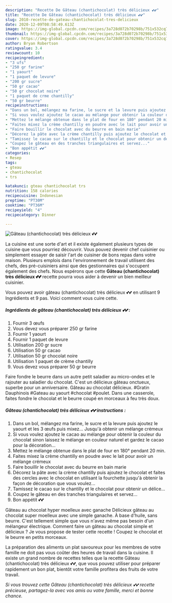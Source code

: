 ```yaml
---
description: "Recette De Gâteau (chantichocolat) très délicieux 💕💕"
title: "Recette De Gâteau (chantichocolat) très délicieux 💕💕"
slug: 2010-recette-de-gateau-chantichocolat-tres-delicieux
date: 2020-12-09T08:58:49.613Z
image: https://img-global.cpcdn.com/recipes/3a728d072b70298b/751x532cq70/gateau-chantichocolat-tres-delicieux-💕💕-photo-principale-de-la-recette.jpg
thumbnail: https://img-global.cpcdn.com/recipes/3a728d072b70298b/751x532cq70/gateau-chantichocolat-tres-delicieux-💕💕-photo-principale-de-la-recette.jpg
cover: https://img-global.cpcdn.com/recipes/3a728d072b70298b/751x532cq70/gateau-chantichocolat-tres-delicieux-💕💕-photo-principale-de-la-recette.jpg
author: Bryan Robertson
ratingvalue: 3.4
reviewcount: 10
recipeingredient:
- "3 ufs"
- "250 gr farine"
- "1 yaourt"
- "1 paquet de levure"
- "200 gr sucre"
- "50 gr cacao"
- "50 gr chocolat noire"
- "1 paquet de crme chantilly"
- "50 gr beurre"
recipeinstructions:
- "Dans un bol, mélangez ma farine, le sucre et la levure puis ajoutez le yaourt et les 3 œufs puis mixez... Jusqu&#39;à obtenir un mélange crémeux"
- "Si vous voulez ajoutez le cacao au mélange pour obtenir la couleur du chocolat sinon laissez le mélange en couleur naturel et gardez le cacao pour la décoration..."
- "Mettez le mélange obtenue dans le plat de four en 180° pendant 20 min."
- "Faites mixez la crème chantilly en poudre avec le lait pour avoir un mélange crémeux"
- "Faire bouillir le chocolat avec du beurre en bain marie"
- "Décorez la pâte avec la crème chantilly puis ajoutez le chocolat et faites des cercles avec le chocolat en utilisant la fourchette jusqu&#39;à obtenir la façon de décoration que vous voulez..."
- "Tamissez le cacao sur le chantilly et le chocolat pour obtenir un délice..."
- "Coupez le gâteau en des tranches triangulaires et servez..."
- "Bon appétit 💕💕"
categories:
- Resep
tags:
- gteau
- chantichocolat
- trs

katakunci: gteau chantichocolat trs 
nutrition: 158 calories
recipecuisine: Indonesian
preptime: "PT30M"
cooktime: "PT36M"
recipeyield: "4"
recipecategory: Dinner

---
```



![Gâteau (chantichocolat) très délicieux 💕💕](https://img-global.cpcdn.com/recipes/3a728d072b70298b/751x532cq70/gateau-chantichocolat-tres-delicieux-💕💕-photo-principale-de-la-recette.jpg)

La cuisine est une sorte d'art et il existe également plusieurs types de cuisine que vous pourriez découvrir. Vous pouvez devenir chef cuisinier ou simplement essayer de saisir l'art de cuisiner de bons repas dans votre maison. Plusieurs emplois dans l'environnement de travail utilisent des chefs, des pré-cuisiniers ainsi que des gestionnaires qui s'occupent également des chefs. Nous espérons que cette <strong> Gâteau (chantichocolat) très délicieux 💕💕 </strong> recette pourra vous aider à devenir un bien meilleur cuisinier.

<!--inarticleads1-->

Vous pouvez avoir gâteau (chantichocolat) très délicieux 💕💕 en utilisant 9 Ingrédients et 9 pas. Voici comment vous cuire cette.

##### Ingrédients de gâteau (chantichocolat) très délicieux 💕💕 :

1. Fournir 3 œufs
1. Vous devez vous préparer 250 gr farine
1. Fournir 1 yaourt
1. Fournir 1 paquet de levure
1. Utilisation 200 gr sucre
1. Utilisation 50 gr cacao
1. Utilisation 50 gr chocolat noire
1. Utilisation 1 paquet de crème chantilly
1. Vous devez vous préparer 50 gr beurre


Faire fondre le beurre dans un autre petit saladier au micro-ondes et le rajouter au saladier du chocolat. C&#39;est un délicieux gâteau onctueux, superbe pour un anniversaire. Gâteau au chocolat délicieux. #Gratin Dauphinois #Gateau au yaourt #chocolat #poulet. Dans une casserole, faites fondre le chocolat et le beurre coupé en morceaux à feu très doux. 

<!--inarticleads2-->

##### Gâteau (chantichocolat) très délicieux 💕💕 instructions :

1. Dans un bol, mélangez ma farine, le sucre et la levure puis ajoutez le yaourt et les 3 œufs puis mixez... Jusqu&#39;à obtenir un mélange crémeux
1. Si vous voulez ajoutez le cacao au mélange pour obtenir la couleur du chocolat sinon laissez le mélange en couleur naturel et gardez le cacao pour la décoration...
1. Mettez le mélange obtenue dans le plat de four en 180° pendant 20 min.
1. Faites mixez la crème chantilly en poudre avec le lait pour avoir un mélange crémeux
1. Faire bouillir le chocolat avec du beurre en bain marie
1. Décorez la pâte avec la crème chantilly puis ajoutez le chocolat et faites des cercles avec le chocolat en utilisant la fourchette jusqu&#39;à obtenir la façon de décoration que vous voulez...
1. Tamissez le cacao sur le chantilly et le chocolat pour obtenir un délice...
1. Coupez le gâteau en des tranches triangulaires et servez...
1. Bon appétit 💕💕


Gâteau au chocolat hyper moelleux avec ganache Délicieux gâteau au chocolat super moelleux avec une simple ganache. À base d&#39;huile, sans beurre. C&#39;est tellement simple que vous n&#39;avez même pas besoin d&#39;un mélangeur électrique. Comment faire un gâteau au chocolat simple et délicieux ? Je vous propose de tester cette recette ! Coupez le chocolat et le beurre en petits morceaux. 

<!--inarticleads1-->

<p>
La préparation des aliments un plat savoureux pour les membres de votre famille ne doit pas vous coûter des heures de travail dans la cuisine. Il existe un grand nombre de recettes telles que la recette Gâteau (chantichocolat) très délicieux 💕💕, que vous pouvez utiliser pour préparer rapidement un bon plat, bientôt votre famille profitera des fruits de votre travail.
</p>

<p>
<i>Si vous trouvez cette Gâteau (chantichocolat) très délicieux 💕💕 recette précieuse, partagez-la avec vos amis ou votre famille, merci et bonne chance.</i>
</p>
